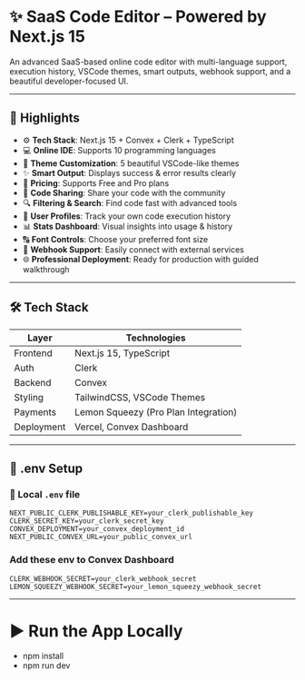 # ✨ SaaS Code Editor – Powered by Next.js 15

An advanced SaaS-based online code editor with multi-language support, execution history, VSCode themes, smart outputs, webhook support, and a beautiful developer-focused UI.

---

## 🚀 Highlights

- ⚙️ **Tech Stack**: Next.js 15 + Convex + Clerk + TypeScript
- 💻 **Online IDE**: Supports 10 programming languages
- 🎨 **Theme Customization**: 5 beautiful VSCode-like themes
- ✨ **Smart Output**: Displays success & error results clearly
- 💎 **Pricing**: Supports Free and Pro plans
- 🤝 **Code Sharing**: Share your code with the community
- 🔍 **Filtering & Search**: Find code fast with advanced tools
- 👤 **User Profiles**: Track your own code execution history
- 📊 **Stats Dashboard**: Visual insights into usage & history
- 🔠 **Font Controls**: Choose your preferred font size
- 🔗 **Webhook Support**: Easily connect with external services
- 🌐 **Professional Deployment**: Ready for production with guided walkthrough

---

## 🛠️ Tech Stack

| Layer        | Technologies                        |
|--------------|-------------------------------------|
| Frontend     | Next.js 15, TypeScript              |
| Auth         | Clerk                               |
| Backend      | Convex                              |
| Styling      | TailwindCSS, VSCode Themes          |
| Payments     | Lemon Squeezy (Pro Plan Integration)|
| Deployment   | Vercel, Convex Dashboard            |

---

## 🧪 .env Setup

### 🔑 Local `.env` file

```env
NEXT_PUBLIC_CLERK_PUBLISHABLE_KEY=your_clerk_publishable_key
CLERK_SECRET_KEY=your_clerk_secret_key
CONVEX_DEPLOYMENT=your_convex_deployment_id
NEXT_PUBLIC_CONVEX_URL=your_public_convex_url
```

### Add these env to Convex Dashboard

```env
CLERK_WEBHOOK_SECRET=your_clerk_webhook_secret
LEMON_SQUEEZY_WEBHOOK_SECRET=your_lemon_squeezy_webhook_secret
```

---

# ▶️ Run the App Locally
- npm install
- npm run dev
